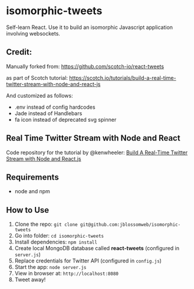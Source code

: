 # isomorphic-tweets
Self-learn React. Use it to build an isomorphic Javascript application involving websockets.

## Credit:
Manually forked from:
https://github.com/scotch-io/react-tweets

as part of Scotch tutorial:
https://scotch.io/tutorials/build-a-real-time-twitter-stream-with-node-and-react-js

And customized as follows:
- .env instead of config hardcodes
- Jade instead of Handlebars
- fa icon instead of deprecated svg spinner

## Real Time Twitter Stream with Node and React

Code repository for the tutorial by @kenwheeler: [Build A Real-Time Twitter Stream with Node and React.js](http://scotch.io/tutorials/javascript/build-a-real-time-twitter-stream-with-node-and-react-js)

## Requirements

- node and npm

## How to Use

1. Clone the repo: `git clone git@github.com:jblossomweb/isomorphic-tweets`
2. Go into folder: `cd isomorphic-tweets`
3. Install dependencies: `npm install`
4. Create local MongoDB database called **react-tweets** (configured in `server.js`)
5. Replace credentials for Twitter API (configured in `config.js`)
6. Start the app: `node server.js`
7. View in browser at: `http://localhost:8080`
8. Tweet away!
